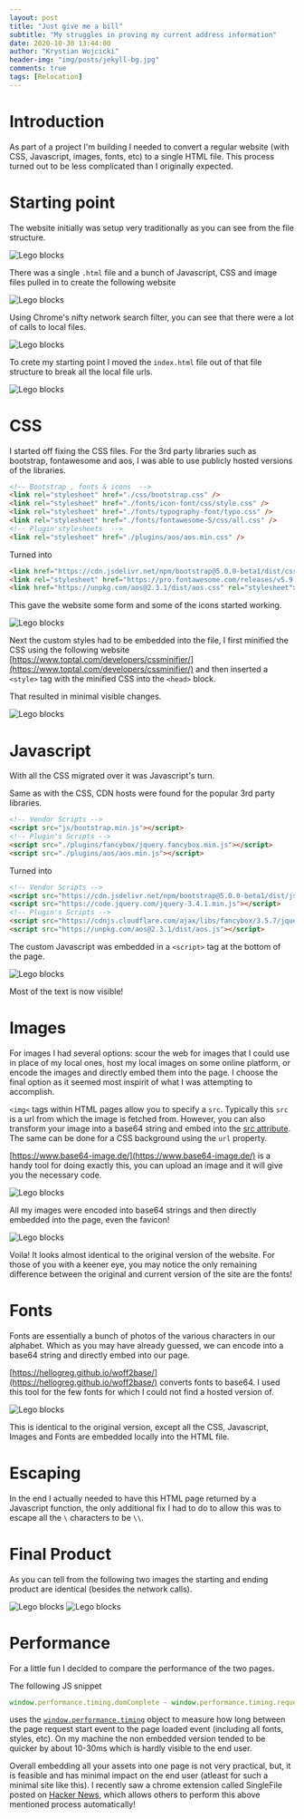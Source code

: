 ```yaml
---
layout: post
title: "Just give me a bill"
subtitle: "My struggles in proving my current address information"
date: 2020-10-30 13:44:00
author: "Krystian Wojcicki"
header-img: "img/posts/jekyll-bg.jpg"
comments: true
tags: [Relocation]
---
```


# Introduction

As part of a project I'm building I needed to convert a regular website (with CSS, Javascript, images, fonts, etc) to a single HTML file. This process turned out to be less complicated than I originally expected.

# Starting point

The website initially was setup very traditionally as you can see from the file structure.

![Lego blocks](/img/posts/starting_folder.PNG)

There was a single `.html` file and a bunch of Javascript, CSS and image files pulled in to create the following website

![Lego blocks](/img/posts/starting_website.PNG)

Using Chrome's nifty network search filter, you can see that there were a lot of calls to local files.

![Lego blocks](/img/posts/starting_local_requests.PNG)

To crete my starting point I moved the `index.html` file out of that file structure to break all the local file urls. 


![Lego blocks](/img/posts/broken_website.PNG)

# CSS

I started off fixing the CSS files. For the 3rd party libraries such as bootstrap, fontawesome and aos, I was able to use publicly hosted versions of the libraries.


```html
<!-- Bootstrap , fonts & icons  -->
<link rel="stylesheet" href="./css/bootstrap.css" />
<link rel="stylesheet" href="./fonts/icon-font/css/style.css" />
<link rel="stylesheet" href="./fonts/typography-font/typo.css" />
<link rel="stylesheet" href="./fonts/fontawesome-5/css/all.css" />
<!-- Plugin'stylesheets  -->
<link rel="stylesheet" href="./plugins/aos/aos.min.css" />
```

Turned into 

```html
<link href="https://cdn.jsdelivr.net/npm/bootstrap@5.0.0-beta1/dist/css/bootstrap.min.css" rel="stylesheet" crossorigin="anonymous">
<link rel="stylesheet" href="https://pro.fontawesome.com/releases/v5.9.0/css/all.css"/>
<link href="https://unpkg.com/aos@2.3.1/dist/aos.css" rel="stylesheet">
```

This gave the website some form and some of the icons started working.

![Lego blocks](/img/posts/3rdparty_css.PNG)

Next the custom styles had to be embedded into the file, I first minified the CSS using the following website [https://www.toptal.com/developers/cssminifier/](https://www.toptal.com/developers/cssminifier/) and then inserted a `<style>` tag with the minified CSS into the `<head>` block.

That resulted in minimal visible changes.

![Lego blocks](/img/posts/local_css.PNG)

# Javascript

With all the CSS migrated over it was Javascript's turn.

Same as with the CSS, CDN hosts were found for the popular 3rd party libraries.

```html
<!-- Vendor Scripts -->
<script src="js/bootstrap.min.js"></script>
<!-- Plugin's Scripts -->
<script src="./plugins/fancybox/jquery.fancybox.min.js"></script>
<script src="./plugins/aos/aos.min.js"></script>
```

Turned into

```html
<!-- Vendor Scripts -->
<script src="https://cdn.jsdelivr.net/npm/bootstrap@5.0.0-beta1/dist/js/bootstrap.bundle.min.js"></script>
<script src="https://code.jquery.com/jquery-3.4.1.min.js"></script>
<!-- Plugin's Scripts -->
<script src="https://cdnjs.cloudflare.com/ajax/libs/fancybox/3.5.7/jquery.fancybox.min.js"></script>
<script src="https://unpkg.com/aos@2.3.1/dist/aos.js"></script>
```

The custom Javascript was embedded in a `<script>` tag at the bottom of the page.

![Lego blocks](/img/posts/all_js.PNG)

Most of the text is now visible!

# Images

For images I had several options: scour the web for images that I could use in place of my local ones, host my local images on some online platform, or encode the images and directly embed them into the page. I choose the final option as it seemed most inspirit of what I was attempting to accomplish.

`<img<` tags within HTML pages allow you to specify a `src`. Typically this `src` is a url from which the image is fetched from. However, you can also transform your image into a base64 string and embed into the [src attribute](https://www.w3docs.com/snippets/html/how-to-display-base64-images-in-html.html). The same can be done for a CSS background using the `url` property. 

[https://www.base64-image.de/](https://www.base64-image.de/) is a handy tool for doing exactly this, you can upload an image and it will give you the necessary code. 

![Lego blocks](/img/posts/base64_image.PNG)

All my images were encoded into base64 strings and then directly embedded into the page, even the favicon!

![Lego blocks](/img/posts/images_embeded.PNG)

Voila! It looks almost identical to the original version of the website. For those of you with a keener eye, you may notice the only remaining difference between the original and current version of the site are the fonts!

# Fonts

Fonts are essentially a bunch of photos of the various characters in our alphabet. Which as you may have already guessed, we can encode into a base64 string and directly embed into our page.

[https://hellogreg.github.io/woff2base/](https://hellogreg.github.io/woff2base/) converts fonts to base64. I used this tool for the few fonts for which I could not find a hosted version of.

![Lego blocks](/img/posts/final_embed.PNG)

This is identical to the original version, except all the CSS, Javascript, Images and Fonts are embedded locally into the HTML file.

# Escaping

In the end I actually needed to have this HTML page returned by a Javascript function, the only additional fix I had to do to allow this was to escape all the `\` characters to be `\\`. 

# Final Product

As you can tell from the following two images the starting and ending product are identical (besides the network calls).

![Lego blocks](/img/posts/starting_with_network.PNG)
![Lego blocks](/img/posts/final_embed.PNG)

# Performance

For a little fun I decided to compare the performance of the two pages. 

The following JS snippet

```javascript
window.performance.timing.domComplete - window.performance.timing.requestStart
```

uses the [`window.performance.timing`](https://stackoverflow.com/questions/16808486/explanation-of-window-performance-javascript) object to measure how long between the page request start event to the page loaded event (including all fonts, styles, etc). On my machine the non embedded version tended to be quicker by about 10-30ms which is hardly visible to the end user.

Overall embedding all your assets into one page is not very practical, but, it is feasible and has minimal impact on the end user (atleast for such a minimal site like this). I recently saw a chrome extension called SingleFile posted on [Hacker News](https://news.ycombinator.com/item?id=30527999), which allows others to perform this above mentioned process automatically! 